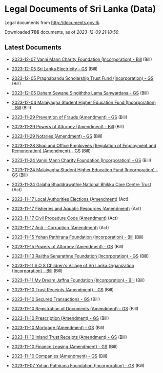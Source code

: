 # Legal Documents of Sri Lanka (Data)

Legal documents from http://documents.gov.lk.

Downloaded **706** documents, as of *2023-12-09 21:18:50*.

## Latest Documents

* [2023-12-07 Vanni Mann Charity Foundation (Incorporation) - Bill](data/doc/bills/2023-12-07-vanni-mann-charity-foundation-in-f03ba551) (Bill)
* [2023-12-05 Sri Lanka Electricity - GS](data/doc/bills/2023-12-05-sri-lanka-electricity---gs-e3c00280) (Bill)
* [2023-12-05 Pragnabandu Scholarship Trust Fund (Incorporation) - GS](data/doc/bills/2023-12-05-pragnabandu-scholarship-trust-fu-e447e6c7) (Bill)
* [2023-12-05 Daham Sewane Singiththo Lama Sanwardana - GS](data/doc/bills/2023-12-05-daham-sewane-singiththo-lama-san-ef2228cb) (Bill)
* [2023-12-04 Malaiyagha Student Higher Education Fund (Incorporation) - Bill](data/doc/bills/2023-12-04-malaiyagha-student-higher-educat-7e4f7f86) (Bill)

* [2023-11-29 Prevention of Frauds (Amendment) - GS](data/doc/bills/2023-11-29-prevention-of-frauds-amendment---a90b0a3a) (Bill)
* [2023-11-29 Powers of Attorney (Amendment) - Bill](data/doc/bills/2023-11-29-powers-of-attorney-amendment---b-7caf807c) (Bill)
* [2023-11-29 Notaries (Amendment) - GS](data/doc/bills/2023-11-29-notaries-amendment---gs-5cac43d1) (Bill)
* [2023-11-28 Shop and Office Employees (Regulation of Employment and Remuneration) (Amendment) - GS](data/doc/bills/2023-11-28-shop-and-office-employees-regula-1093a54e) (Bill)
* [2023-11-24 Vanni Mann Charity Foundation (Incorporation) - GS](data/doc/bills/2023-11-24-vanni-mann-charity-foundation-in-af6b7724) (Bill)

* [2023-11-24 Malaiyagha Student Higher Education Fund (Incorporation) - GS](data/doc/bills/2023-11-24-malaiyagha-student-higher-educat-2967157e) (Bill)
* [2023-11-24 Galaha Bhaddrawathie National Bhikku Care Centre Trust ](data/doc/acts/2023-11-24-galaha-bhaddrawathie-national-bh-c54cb75e) (Act)
* [2023-11-17 Local Authorities Elections (Amendment)](data/doc/acts/2023-11-17-local-authorities-elections-amen-de7b486d) (Act)
* [2023-11-17 Fisheries and Aquatic Resources (Amendment)](data/doc/acts/2023-11-17-fisheries-and-aquatic-resources--bc3ca1ba) (Act)
* [2023-11-17 Civil Procedure Code (Amendment)](data/doc/acts/2023-11-17-civil-procedure-code-amendment-2b53e68a) (Act)

* [2023-11-17 Anti - Corruption (Amendment)](data/doc/acts/2023-11-17-anti---corruption-amendment-1dedb4c7) (Act)
* [2023-11-15 Yohan Pathirana Foundation (Incorporation) - Bill](data/doc/bills/2023-11-15-yohan-pathirana-foundation-incor-34e7e811) (Bill)
* [2023-11-15 Powers of Attorney (Amendment) - GS](data/doc/bills/2023-11-15-powers-of-attorney-amendment---g-d0d773b7) (Bill)
* [2023-11-13 Rajitha Senarathne Foundation (Incorporation) - GS](data/doc/bills/2023-11-13-rajitha-senarathne-foundation-in-c808378e) (Bill)
* [2023-11-11 S O S Children's Village of Sri Lanka Organization (Incorporation) - Bill](data/doc/bills/2023-11-11-s-o-s-childrens-village-of-sri-l-6fac5f4f) (Bill)

* [2023-11-11 My Dream Jaffna Foundation (Incorporation) - Bill](data/doc/bills/2023-11-11-my-dream-jaffna-foundation-incor-78ddcf68) (Bill)
* [2023-11-10 Trust Receipts (Amendment) - GS](data/doc/bills/2023-11-10-trust-receipts-amendment---gs-7d196c34) (Bill)
* [2023-11-10 Secured Transactions - GS](data/doc/bills/2023-11-10-secured-transactions---gs-c35fff06) (Bill)
* [2023-11-10 Registration of Documents (Amendment) - GS](data/doc/bills/2023-11-10-registration-of-documents-amendm-8a48e685) (Bill)
* [2023-11-10 Prescription (Amendment) - GS](data/doc/bills/2023-11-10-prescription-amendment---gs-49dca245) (Bill)

* [2023-11-10 Mortgage (Amendment) - GS](data/doc/bills/2023-11-10-mortgage-amendment---gs-2e032ad0) (Bill)
* [2023-11-10 Inland Trust Receipts (Amendment) - GS](data/doc/bills/2023-11-10-inland-trust-receipts-amendment--eac41356) (Bill)
* [2023-11-10 Finance Leasing (Amendment) - GS](data/doc/bills/2023-11-10-finance-leasing-amendment---gs-6c6ccd57) (Bill)
* [2023-11-10 Companies (Amendment) - GS](data/doc/bills/2023-11-10-companies-amendment---gs-ac4358fd) (Bill)
* [2023-11-07 Yohan Pathirana Foundation (Incorporation) - GS](data/doc/bills/2023-11-07-yohan-pathirana-foundation-incor-e9182671) (Bill)
